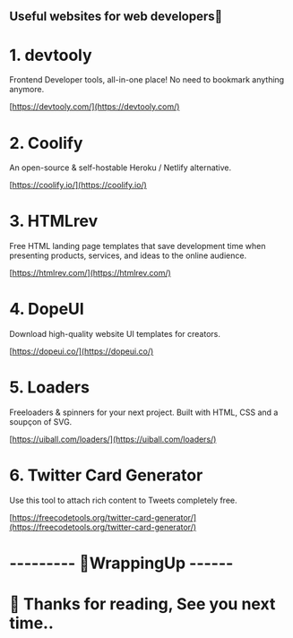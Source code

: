## Useful websites for web developers🚀

# 1. devtooly

Frontend Developer tools, all-in-one place! No need to bookmark anything anymore.

[https://devtooly.com/](https://devtooly.com/)

# 2. Coolify

An open-source & self-hostable Heroku / Netlify alternative.

[https://coolify.io/](https://coolify.io/)

# 3. HTMLrev 

Free HTML landing page templates that save development time when presenting products, services, and ideas to the online audience.

[https://htmlrev.com/](https://htmlrev.com/)

# 4. DopeUI

Download high-quality website UI templates for creators.

[https://dopeui.co/](https://dopeui.co/)

# 5. Loaders 

Freeloaders & spinners for your next project. Built with HTML, CSS and a soupçon of SVG.

[https://uiball.com/loaders/](https://uiball.com/loaders/)

# 6. Twitter Card Generator 

Use this tool to attach rich content to Tweets completely free.

[https://freecodetools.org/twitter-card-generator/](https://freecodetools.org/twitter-card-generator/)


# --------- 👀WrappingUp ------
# 👋 Thanks for reading, See you next time..


